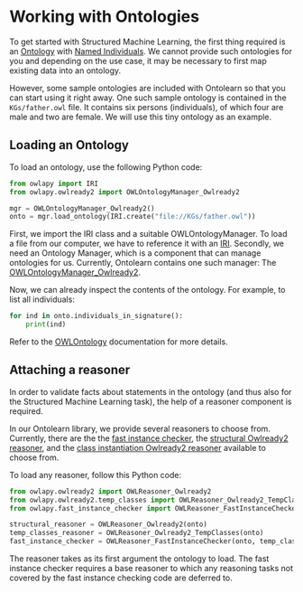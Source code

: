 # Working with Ontologies

To get started with Structured Machine Learning, the first thing
required is an [Ontology](https://www.w3.org/TR/owl2-overview/) with
[Named
Individuals](https://www.w3.org/TR/owl-syntax/#Named_Individuals). We
cannot provide such ontologies for you and depending on the use case,
it may be necessary to first map existing data into an ontology.

However, some sample ontologies are included with Ontolearn so that
you can start using it right away. One such sample ontology is
contained in the `KGs/father.owl` file. It contains six persons
(individuals), of which four are male and two are female. We will use
this tiny ontology as an example.

## Loading an Ontology

To load an ontology, use the following Python code:

```py
from owlapy import IRI
from owlapy.owlready2 import OWLOntologyManager_Owlready2

mgr = OWLOntologyManager_Owlready2()
onto = mgr.load_ontology(IRI.create("file://KGs/father.owl"))
```

First, we import the IRI class and a suitable OWLOntologyManager. To
load a file from our computer, we have to reference it with an
[IRI](https://tools.ietf.org/html/rfc3987). Secondly, we need an
Ontology Manager, which is a component that can manage ontologies for
us. Currently, Ontolearn contains one such manager: The
[OWLOntologyManager_Owlready2](owlapy.owlready2.OWLOntologyManager_Owlready2).

Now, we can already inspect the contents of the ontology. For example,
to list all individuals:

```py
for ind in onto.individuals_in_signature():
    print(ind)
```

Refer to the [OWLOntology](owlapy.model.OWLOntology) documentation for
more details.

## Attaching a reasoner

In order to validate facts about statements in the ontology (and thus
also for the Structured Machine Learning task), the help of a reasoner
component is required.

In our Ontolearn library, we provide several reasoners to choose
from. Currently, there are the the
[fast instance checker](owlapy.fast_instance_checker.OWLReasoner_FastInstanceChecker),
the
[structural Owlready2 reasoner](owlapy.owlready2.OWLReasoner_Owlready2),
and the [class instantiation Owlready2 reasoner](owlapy.owlready2.temp_classes.OWLReasoner_Owlready2_TempClasses)
available to choose from.

To load any reasoner, follow this Python code:

```py
from owlapy.owlready2 import OWLReasoner_Owlready2
from owlapy.owlready2.temp_classes import OWLReasoner_Owlready2_TempClasses
from owlapy.fast_instance_checker import OWLReasoner_FastInstanceChecker

structural_reasoner = OWLReasoner_Owlready2(onto)
temp_classes_reasoner = OWLReasoner_Owlready2_TempClasses(onto)
fast_instance_checker = OWLReasoner_FastInstanceChecker(onto, temp_classes_reasoner)
```

The reasoner takes as its first argument the ontology to load. The
fast instance checker requires a base reasoner to which any reasoning
tasks not covered by the fast instance checking code are deferred to.


